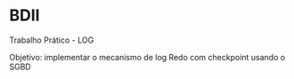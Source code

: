 # BDII

Trabalho Prático - LOG

Objetivo: implementar o mecanismo de log Redo com checkpoint usando o SGBD
